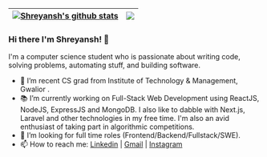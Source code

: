 | <a href="https://github.com/shreyanshxyz/github-readme-stats"><img align="top-right" src="https://github-readme-stats.vercel.app/api?username=shreyanshxyz&show_icons=true&include_all_commits=true&theme=buefy&hide_border=true" alt="Shreyansh's github stats" /></a> | <a href="https://github.com/shreyanshxyz/github-readme-stats"><img align="top-right" src="https://github-readme-stats.vercel.app/api/top-langs/?username=shreyanshxyz&layout=compact&theme=buefy&hide_border=true" /></a> |
| ------------- | ------------- |

### Hi there I'm Shreyansh! :lemon:

I'm a computer science student who is passionate about writing code, solving problems, automating stuff, and building software.

- 🔭 I’m recent CS grad from Institute of Technology & Management, Gwalior  .
- 📚 I’m currently working on Full-Stack Web Development using ReactJS, NodeJS, ExpressJS and MongoDB. I also like to dabble with Next.js, Laravel and other technologies in my free time. I'm also an avid enthusiast of taking part in algorithmic competitions.
- 👯 I’m looking for full time roles (Frontend/Backend/Fullstack/SWE). 
- 📫 How to reach me: [Linkedin](https://www.linkedin.com/in/shreyanshxyz) | [Gmail](mailto:shreyanshbhadoria@gmail.com) | [Instagram](https://www.instagram.com/shreyanshxyz/)


<!-- [![Shreyansh's GitHub activity graph](https://activity-graph.herokuapp.com/graph?username=shreyanshxyz&theme=xcode)](https://git.io/shreyanshxyz) -->
